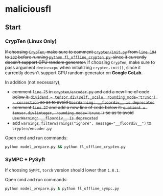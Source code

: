 # maliciousfl

## Start

### CrypTen (Linux Only)
~~If choosing `CrypTen`, make sure to comment `crypten/init.py` from `line 194` to `202` before running `python fl_offline_crypten.py`, since it currently doesn't support GPU random generator.~~
If choosing `CrypTen`, make sure to pass argument `device=cpu` when initializing `crypten.init()`, since it currently doesn't support GPU random generator on **Google CoLab**.

In addition (not necessary), 
- ~~comment `line 75` in `crypten/encoder.py` and add a new line of code below it: `dividend = tensor.div(self._scale, rounding_mode='trunc') - correction` so as to avoid `UserWarning: __floordiv__ is deprecated`~~
- ~~comment `line 27` and add a new line of code below it: `quotient = tensor.div(integer, rounding_mode='trunc')` so as to avoid `UserWarning: __floordiv__ is deprecated`~~
- add `warnings.filterwarnings("ignore", message="__floordiv__")` to `crypten/encoder.py`

Open cmd and run commands:
```cmd
python model_prepare.py && python fl_offline_crypten.py
```

### SyMPC + PySyft
If choosing `SyMPC`, `torch` version should lower than `1.8.1`.

Open cmd and run commands:
```cmd
python model_prepare.py & python fl_offline_sympc.py
```
